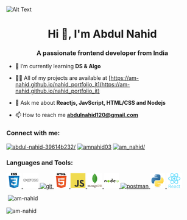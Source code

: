 ![Alt Text](https://img.freepik.com/free-vector/programmer-concept-illustration_114360-2284.jpg?size=626&ext=jpg&ga=GA1.1.1573020042.1694699884&semt=ais)

<h1 align="center">Hi 👋, I'm Abdul Nahid</h1>
<h3 align="center">A passionate frontend developer from India</h3>

- 🌱 I’m currently learning **DS & Algo**

- 👨‍💻 All of my projects are available at [https://am-nahid.github.io/nahid_portfolio_it](https://am-nahid.github.io/nahid_portfolio_it)

- 💬 Ask me about **Reactjs, JavScript, HTML/CSS and Nodejs**

- 📫 How to reach me **abdulnahid120@gmail.com**

<h3 align="left">Connect with me:</h3>
<p align="left">
<a href="https://linkedin.com/in/abdul-nahid-39614b232/" target="blank"><img align="center" src="https://raw.githubusercontent.com/rahuldkjain/github-profile-readme-generator/master/src/images/icons/Social/linked-in-alt.svg" alt="abdul-nahid-39614b232/" height="30" width="40" /></a>
<a href="https://www.hackerrank.com/amnahid03" target="blank"><img align="center" src="https://raw.githubusercontent.com/rahuldkjain/github-profile-readme-generator/master/src/images/icons/Social/hackerrank.svg" alt="amnahid03" height="30" width="40" /></a>
<a href="https://www.leetcode.com/am_nahid/" target="blank"><img align="center" src="https://raw.githubusercontent.com/rahuldkjain/github-profile-readme-generator/master/src/images/icons/Social/leet-code.svg" alt="am_nahid/" height="30" width="40" /></a>
</p>

<h3 align="left">Languages and Tools:</h3>
<p align="left"> <a href="https://www.w3schools.com/css/" target="_blank" rel="noreferrer"> <img src="https://raw.githubusercontent.com/devicons/devicon/master/icons/css3/css3-original-wordmark.svg" alt="css3" width="40" height="40"/> </a> <a href="https://expressjs.com" target="_blank" rel="noreferrer"> <img src="https://raw.githubusercontent.com/devicons/devicon/master/icons/express/express-original-wordmark.svg" alt="express" width="40" height="40"/> </a> <a href="https://git-scm.com/" target="_blank" rel="noreferrer"> <img src="https://www.vectorlogo.zone/logos/git-scm/git-scm-icon.svg" alt="git" width="40" height="40"/> </a> <a href="https://www.w3.org/html/" target="_blank" rel="noreferrer"> <img src="https://raw.githubusercontent.com/devicons/devicon/master/icons/html5/html5-original-wordmark.svg" alt="html5" width="40" height="40"/> </a> <a href="https://developer.mozilla.org/en-US/docs/Web/JavaScript" target="_blank" rel="noreferrer"> <img src="https://raw.githubusercontent.com/devicons/devicon/master/icons/javascript/javascript-original.svg" alt="javascript" width="40" height="40"/> </a> <a href="https://www.mongodb.com/" target="_blank" rel="noreferrer"> <img src="https://raw.githubusercontent.com/devicons/devicon/master/icons/mongodb/mongodb-original-wordmark.svg" alt="mongodb" width="40" height="40"/> </a> <a href="https://nodejs.org" target="_blank" rel="noreferrer"> <img src="https://raw.githubusercontent.com/devicons/devicon/master/icons/nodejs/nodejs-original-wordmark.svg" alt="nodejs" width="40" height="40"/> </a> <a href="https://postman.com" target="_blank" rel="noreferrer"> <img src="https://www.vectorlogo.zone/logos/getpostman/getpostman-icon.svg" alt="postman" width="40" height="40"/> </a> <a href="https://www.python.org" target="_blank" rel="noreferrer"> <img src="https://raw.githubusercontent.com/devicons/devicon/master/icons/python/python-original.svg" alt="python" width="40" height="40"/> </a> <a href="https://reactjs.org/" target="_blank" rel="noreferrer"> <img src="https://raw.githubusercontent.com/devicons/devicon/master/icons/react/react-original-wordmark.svg" alt="react" width="40" height="40"/> </a> </p>

<p>&nbsp;<img align="center" src="https://github-readme-stats.vercel.app/api?username=am-nahid&show_icons=true&locale=en" alt="am-nahid" /></p>

<p><img align="center" src="https://github-readme-streak-stats.herokuapp.com/?user=am-nahid&" alt="am-nahid" /></p>
